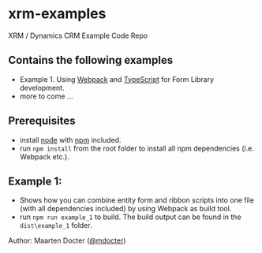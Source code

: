 # xrm-examples
XRM / Dynamics CRM Example Code Repo

## Contains the following examples
* Example 1. Using [Webpack](http://webpack.github.io/docs/) and [TypeScript](http://www.typescriptlang.org) for Form Library development.
* more to come ...

## Prerequisites

- install [node](https://nodejs.org) with [npm](https://www.npmjs.com) included.
- run `npm install` from the root folder to install all npm dependencies (i.e. Webpack etc.).


## Example 1:

- Shows how you can combine entity form and ribbon scripts into one file (with all dependencies included) by using Webpack as build tool.
- run `npm run example_1` to build. The build output can be found in the `dist\example_1` folder.



Author: Maarten Docter ([@mdocter](https://twitter.com/mdocter))
